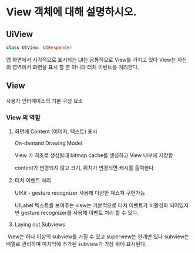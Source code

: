 # View 객체에 대해 설명하시오.



## UiView

```swift
class UIView: UIResponder
```

앱 화면에서 시각적으로 표시되는 UI는 공통적으로 View를 가지고 있다 View는 자신의 영역에서 화면을 표시 할 뿐 아니라 터치 이벤트를 처리한다.

## View

사용자 인터페이스의 기본 구성 요소

### View 의 역할

1. 화면에 Content (이미지, 텍스트) 표시

   On-demand Drawing Model

   View 가 최초로 생성될때 bitmap cache를 생성하고 View 내부에 저장함

   content가 변경되지 않고 크기, 위치가 변경되면 캐시를 출력한다

2. 터치 이벤트 처리

   UIKit - gesture recognizer 사용해 다양한 제스쳐 구현가능

   UILabel 텍스트를 보여주는 view는 기본적으로 터치 이벤트가 비활성화 되어있지만 gesture recognizer를 사용해 이벤트 처리 할 수 있다.

3. Laying out Subviews

​	View는 하나 이상의 subview를 가질 수 있고 superview는 한개만 있다 subview는 배열로 관리하며 마지막에 추가된 subview가 가장 위에 표시된다.

